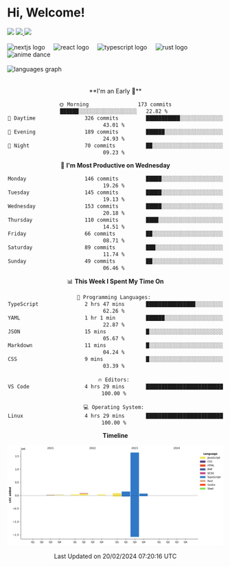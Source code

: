 <div align="center">
  <h1 align="left">
    Hi, Welcome!
  </h1>
  <div align="left">
    <div>
      <img src="https://img.shields.io/github/followers/kraken-afk.svg?style=social&label=Follow&maxAge=2592000" />
      <a href="https://twitter.com/trshppl">
        <img src="https://img.shields.io/twitter/follow/trshppl" />
      </a>
      <a href="https://nv-me.vercel.app">
        <img src="https://img.shields.io/badge/visit-my_site-blue" />
      </a>
    </div>
    <br />
    <div>
      <img src="https://skillicons.dev/icons?i=nextjs" height="40" alt="nextjs logo" />
      <img width="12" />
      <img src="https://skillicons.dev/icons?i=react" height="40" alt="react logo" />
      <img width="12" />
      <img src="https://skillicons.dev/icons?i=ts" height="40" alt="typescript logo" />
      <img width="12" />
      <img src="https://skillicons.dev/icons?i=rust" height="40" alt="rust logo" />
      <img src="https://media.tenor.com/sbvSVkB_hq8AAAAi/anime-dens.gif" alt="anime dance" height="40" />
    </div>
    <br />
    <div>
      <img src="https://github-readme-stats.vercel.app/api/top-langs?username=kraken-afk&locale=en&hide_title=false&layout=compact&card_width=320&langs_count=6&theme=rose_pine&hide_border=true&order=2" height="150" alt="languages graph" />
    </div>
  </div>
  <br />
  <br/>
  <!--START_SECTION:waka-->
**I'm an Early 🐤** 

```text
🌞 Morning                173 commits         ██████░░░░░░░░░░░░░░░░░░░   22.82 % 
🌆 Daytime                326 commits         ███████████░░░░░░░░░░░░░░   43.01 % 
🌃 Evening                189 commits         ██████░░░░░░░░░░░░░░░░░░░   24.93 % 
🌙 Night                  70 commits          ██░░░░░░░░░░░░░░░░░░░░░░░   09.23 % 
```
📅 **I'm Most Productive on Wednesday** 

```text
Monday                   146 commits         █████░░░░░░░░░░░░░░░░░░░░   19.26 % 
Tuesday                  145 commits         █████░░░░░░░░░░░░░░░░░░░░   19.13 % 
Wednesday                153 commits         █████░░░░░░░░░░░░░░░░░░░░   20.18 % 
Thursday                 110 commits         ████░░░░░░░░░░░░░░░░░░░░░   14.51 % 
Friday                   66 commits          ██░░░░░░░░░░░░░░░░░░░░░░░   08.71 % 
Saturday                 89 commits          ███░░░░░░░░░░░░░░░░░░░░░░   11.74 % 
Sunday                   49 commits          ██░░░░░░░░░░░░░░░░░░░░░░░   06.46 % 
```


📊 **This Week I Spent My Time On** 

```text
💬 Programming Languages: 
TypeScript               2 hrs 47 mins       ████████████████░░░░░░░░░   62.26 % 
YAML                     1 hr 1 min          ██████░░░░░░░░░░░░░░░░░░░   22.87 % 
JSON                     15 mins             █░░░░░░░░░░░░░░░░░░░░░░░░   05.67 % 
Markdown                 11 mins             █░░░░░░░░░░░░░░░░░░░░░░░░   04.24 % 
CSS                      9 mins              █░░░░░░░░░░░░░░░░░░░░░░░░   03.39 % 

🔥 Editors: 
VS Code                  4 hrs 29 mins       █████████████████████████   100.00 % 

💻 Operating System: 
Linux                    4 hrs 29 mins       █████████████████████████   100.00 % 
```

**Timeline**

![Lines of Code chart](https://raw.githubusercontent.com/kraken-afk/kraken-afk/main/assets/bar_graph.png)


 Last Updated on 20/02/2024 07:20:16 UTC
<!--END_SECTION:waka-->
</div>
<br />